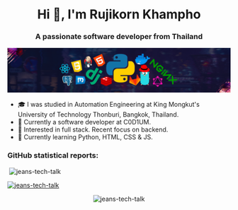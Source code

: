 <h1 align="center">Hi 👋, I'm Rujikorn Khampho</h1>
<h3 align="center">A passionate software developer from Thailand</h3>

![](https://github.com/jeans-tech-talk/jeans-tech-talk/blob/master/images/header.png)

* 🎓 I was studied in Automation Engineering at King Mongkut's University of Technology Thonburi, Bangkok, Thailand.
* 💼 Currently a software developer at C0D1UM.
* 🧐 Interested in full stack. Recent focus on backend.
* 🌱 Currently learning Python, HTML, CSS & JS.

### GitHub statistical reports:

<p>&nbsp;<img align="center" src="https://github-readme-stats.vercel.app/api?username=jeans-tech-talk&show_icons=true&locale=en" alt="jeans-tech-talk" /></p>

<p align="left"> <a href="https://github.com/ryo-ma/    "><img src="https://github-profile-trophy.vercel.app/?username=jeans-tech-talk" alt="jeans-tech-talk" /></a> </p>

<p align="center"> <img src="https://komarev.com/ghpvc/?username=jeans-tech-talk&label=Profile%20views&color=0e75b6&style=flat" alt="jeans-tech-talk" /> </p>
